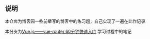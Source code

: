 ## 说明

本仓库为博客园一些前辈写的博客中的练习题，自己实现了一遍在此作记录

 本分支为[Vue.js——vue-router 60分钟快速入门](https://www.cnblogs.com/keepfool/p/5690366.html) 学习过程中的笔记